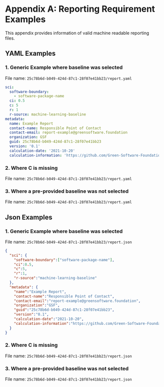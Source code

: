 # Appendix A: Reporting Requirement Examples
This appendix provides information of valid machine readable reporting files.

## YAML Examples

### 1. Generic Example where baseline was selected
File name: `25c78b6d-b049-424d-87c1-28f07e41bb23/report.yaml`

```yaml
sci:
  software-boundary:
    - software-package-name
  ci: 0.5
  c: 5
  r: 1
  r-source: machine-learning-baseline
metadata:
  name: Example Report
  contact-name: Responsible Point of Contact
  contact-email: report-example@greensoftware.foundation
  organization: GSF
  guid: 25c78b6d-b049-424d-87c1-28f07e41bb23
  version: '0.1'
  calculation-date: '2021-10-20'
  calculation-information: 'https://github.com/Green-Software-Foundation/software_carbon_intensity'

```
### 2. Where C is missing
File name: `25c78b6d-b049-424d-87c1-28f07e41bb23/report.yaml`

### 3. Where a pre-provided baseline was not selected
File name: `25c78b6d-b049-424d-87c1-28f07e41bb23/report.yaml`

## Json Examples
### 1. Generic Example where baseline was selected

File name: `25c78b6d-b049-424d-87c1-28f07e41bb23/report.json`

```json
{
  "sci": {
    "software-boundary":["software-package-name"],
    "ci":0.5,
    "c":5,
    "r":1,
    "r-source":"machine-learning-baseline"
  },
  "metadata": {
    "name":"Example Report",
    "contact-name":"Responsible Point of Contact",
    "contact-email":"report-example@greensoftware.foundation",
    "organization":"GSF",
    "guid":"25c78b6d-b049-424d-87c1-28f07e41bb23",
    "version":"0.1",
    "calculation-date":"2021-10-20",
    "calculation-information":"https://github.com/Green-Software-Foundation/software_carbon_intensity"
  }
}
```

### 2. Where C is missing
File name: `25c78b6d-b049-424d-87c1-28f07e41bb23/report.json`

### 3. Where a pre-provided baseline was not selected
File name: `25c78b6d-b049-424d-87c1-28f07e41bb23/report.json`